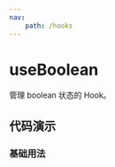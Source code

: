 ```yaml
---
nav:
    path: /hooks
---
```

# useBoolean

管理 boolean 状态的 Hook。

## 代码演示

### 基础用法

<code src="./demo/demo1.tsx">
